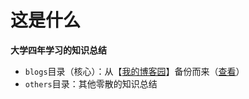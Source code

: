 # 这是什么

**大学四年学习的知识总结**

- `blogs`目录（核心）：从【[我的博客园](https://www.cnblogs.com/ryzz)】备份而来（[查看](./blogs/index.md)）
- `others`目录：其他零散的知识总结
